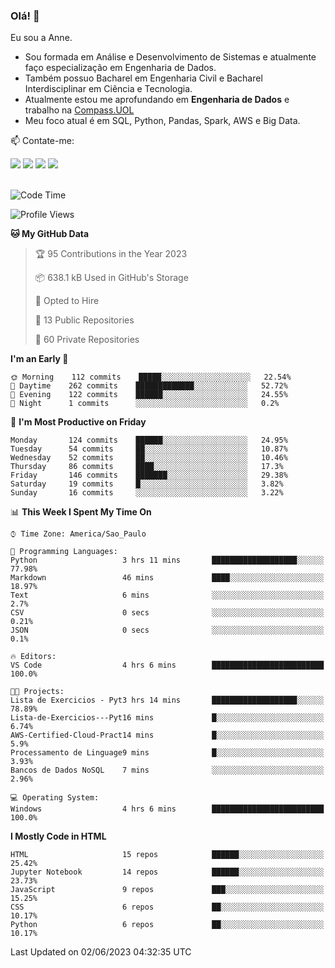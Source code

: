 ### Olá! 👋
Eu sou a Anne. 
- Sou formada em Análise e Desenvolvimento de Sistemas e atualmente faço especialização em Engenharia de Dados.
- Também possuo Bacharel em Engenharia Civil e Bacharel Interdisciplinar em Ciência e Tecnologia.
- Atualmente estou me aprofundando em **Engenharia de Dados** e trabalho na [Compass.UOL](https://compass.uol/pt/home/) 
- Meu foco atual é em SQL, Python, Pandas, Spark, AWS e Big Data.

📫 Contate-me: 

<div>
<a href="https://www.instagram.com/annekarolinefc/" target="_blank"><img src="https://img.shields.io/badge/-Instagram-%23E4405F?style=for-the-badge&logo=instagram&logoColor=white" target="_blank"></a> 
<a href = "mailto:annekarolinefc@gmail.com"><img src="https://img.shields.io/badge/-Gmail-%23333?style=for-the-badge&logo=gmail&logoColor=white" target="_blank"></a>
<a href="https://www.linkedin.com/in/devannekarolinefc/" target="_blank"><img src="https://img.shields.io/badge/-LinkedIn-%230077B5?style=for-the-badge&logo=linkedin&logoColor=white" target="_blank"></a> 
<a href="https://api.whatsapp.com/send?phone=5533991375118&text=Ol%C3%A1%20Anne!%20" target="_blank"><img src="https://img.shields.io/badge/WhatsApp-25D366?style=for-the-badge&logo=whatsapp&logoColor=white" target="_blank"></a>
</div>

  
<!--
  <img align="center" alt="Anne-An" height="30" width="40" src="https://github.com/devicons/devicon/blob/master/icons/angularjs/angularjs-original.svg">
-->

</br>

<!--START_SECTION:waka-->
![Code Time](http://img.shields.io/badge/Code%20Time-185%20hrs%204%20mins-blue)

![Profile Views](http://img.shields.io/badge/Profile%20Views-0-blue)

**🐱 My GitHub Data** 

> 🏆 95 Contributions in the Year 2023
 > 
> 📦 638.1 kB Used in GitHub's Storage 
 > 
> 💼 Opted to Hire
 > 
> 📜 13 Public Repositories 
 > 
> 🔑 60 Private Repositories  
 > 
**I'm an Early 🐤** 

```text
🌞 Morning    112 commits    █████░░░░░░░░░░░░░░░░░░░░   22.54% 
🌇 Daytime    262 commits    █████████████░░░░░░░░░░░░   52.72% 
🌃 Evening    122 commits    ██████░░░░░░░░░░░░░░░░░░░   24.55% 
🌙 Night      1 commits      ░░░░░░░░░░░░░░░░░░░░░░░░░   0.2%

```
📅 **I'm Most Productive on Friday** 

```text
Monday       124 commits    ██████░░░░░░░░░░░░░░░░░░░   24.95% 
Tuesday      54 commits     ██░░░░░░░░░░░░░░░░░░░░░░░   10.87% 
Wednesday    52 commits     ██░░░░░░░░░░░░░░░░░░░░░░░   10.46% 
Thursday     86 commits     ████░░░░░░░░░░░░░░░░░░░░░   17.3% 
Friday       146 commits    ███████░░░░░░░░░░░░░░░░░░   29.38% 
Saturday     19 commits     █░░░░░░░░░░░░░░░░░░░░░░░░   3.82% 
Sunday       16 commits     ░░░░░░░░░░░░░░░░░░░░░░░░░   3.22%

```


📊 **This Week I Spent My Time On** 

```text
⌚︎ Time Zone: America/Sao_Paulo

💬 Programming Languages: 
Python                   3 hrs 11 mins       ███████████████████░░░░░░   77.98% 
Markdown                 46 mins             ████░░░░░░░░░░░░░░░░░░░░░   18.97% 
Text                     6 mins              ░░░░░░░░░░░░░░░░░░░░░░░░░   2.7% 
CSV                      0 secs              ░░░░░░░░░░░░░░░░░░░░░░░░░   0.21% 
JSON                     0 secs              ░░░░░░░░░░░░░░░░░░░░░░░░░   0.1%

🔥 Editors: 
VS Code                  4 hrs 6 mins        █████████████████████████   100.0%

🐱‍💻 Projects: 
Lista de Exercicios - Pyt3 hrs 14 mins       ███████████████████░░░░░░   78.89% 
Lista-de-Exercicios---Pyt16 mins             █░░░░░░░░░░░░░░░░░░░░░░░░   6.74% 
AWS-Certified-Cloud-Pract14 mins             █░░░░░░░░░░░░░░░░░░░░░░░░   5.9% 
Processamento de Linguage9 mins              █░░░░░░░░░░░░░░░░░░░░░░░░   3.93% 
Bancos de Dados NoSQL    7 mins              ░░░░░░░░░░░░░░░░░░░░░░░░░   2.96%

💻 Operating System: 
Windows                  4 hrs 6 mins        █████████████████████████   100.0%

```

**I Mostly Code in HTML** 

```text
HTML                     15 repos            ██████░░░░░░░░░░░░░░░░░░░   25.42% 
Jupyter Notebook         14 repos            ██████░░░░░░░░░░░░░░░░░░░   23.73% 
JavaScript               9 repos             ███░░░░░░░░░░░░░░░░░░░░░░   15.25% 
CSS                      6 repos             ██░░░░░░░░░░░░░░░░░░░░░░░   10.17% 
Python                   6 repos             ██░░░░░░░░░░░░░░░░░░░░░░░   10.17%

```



 Last Updated on 02/06/2023 04:32:35 UTC
<!--END_SECTION:waka-->
  
